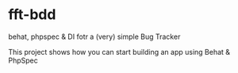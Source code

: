 fft-bdd
=======

behat, phpspec &amp; DI fotr a (very) simple Bug Tracker

This project shows how you can start building an app using Behat & PhpSpec
